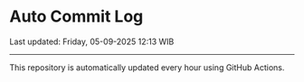 # Auto Commit Log

Last updated: Friday, 05-09-2025 12:13 WIB

---

This repository is automatically updated every hour using GitHub Actions.
